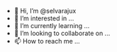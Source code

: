 - 👋 Hi, I’m @selvarajux
- 👀 I’m interested in ...
- 🌱 I’m currently learning ...
- 💞️ I’m looking to collaborate on ...
- 📫 How to reach me ...

<!---
selvarajux/selvarajux is a ✨ special ✨ repository because its `README.md` (this file) appears on your GitHub profile.
You can click the Preview link to take a look at your changes.
--->
